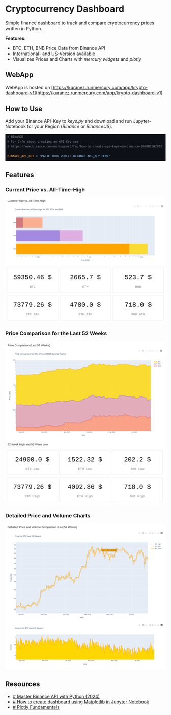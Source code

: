 # Cryptocurrency Dashboard

Simple finance dashboard to track and compare cryptocurrency prices written in Python. 

**Features:**
- BTC, ETH, BNB Price Data from Binance API
- International- and US-Version available
- Visualizes Prices and Charts with *mercury widgets* and *plotly*

## WebApp

WebApp is hosted on [https://kuranez.runmercury.com/app/krypto-dashboard-v1](https://kuranez.runmercury.com/app/krypto-dashboard-v1)

## How to Use

Add your Binance API-Key to *keys.py* and download and run Jupyter-Notebook for your Region (*Binance* or *BinanceUS*).
 
![screenshot of keys.py](https://raw.githubusercontent.com/kuranez/Krypto-Dashboard/main/screenshots/add_keys.png)

## Features

### Current Price vs. All-Time-High

![currentprice_vs_ath.png](https://raw.githubusercontent.com/kuranez/Krypto-Dashboard/main/screenshots/currentprice_vs_ath.png)

### Price Comparison for the Last 52 Weeks

![52wk_price_comparison.png](https://raw.githubusercontent.com/kuranez/Krypto-Dashboard/main/screenshots/52wk_price_comparison.png)

### Detailed Price and Volume Charts

![detailed_price_volume_btc.png](https://raw.githubusercontent.com/kuranez/Krypto-Dashboard/main/screenshots/detailed_price_volume_btc.png)

## Resources

- [# Master Binance API with Python (2024)](https://analyzingalpha.com/binance-api-python-tutorial)
- [# How to create dashboard using Matplotlib in Jupyter Notebook](https://runmercury.com/tutorials/matplotlib-dashboard/)
- [# Plotly Fundamentals ](https://plotly.com/python/plotly-fundamentals/)
